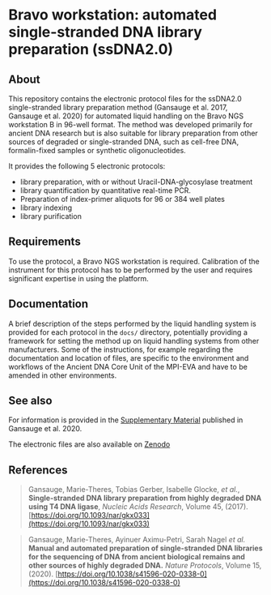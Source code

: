 # Bravo workstation: automated single-stranded DNA library preparation (ssDNA2.0)

## About

This repository contains the electronic protocol files for the ssDNA2.0 single-stranded library preparation method (Gansauge et al. 2017, Gansauge et al. 2020) for automated liquid handling on the Bravo NGS workstation B in 96-well format. The method was developed primarily for ancient DNA research but is also suitable for library preparation from other sources of degraded or single-stranded DNA, such as cell-free DNA, formalin-fixed samples or synthetic oligonucleotides. 

It provides the following 5 electronic protocols:

 * library preparation, with or without Uracil-DNA-glycosylase treatment 
 * library quantification by quantitative real-time PCR. 
 * Preparation of index-primer aliquots for 96 or 384 well plates
 * library indexing
 * library purification 

## Requirements

To use the protocol, a Bravo NGS workstation is required. Calibration of the instrument for this protocol has to be performed by the user and requires significant expertise in using the platform. 

## Documentation

A brief description of the steps performed by the liquid handling system is provided for each protocol in the `docs/` directory, potentially providing a framework for setting the method up on liquid handling systems from other manufacturers.  Some of the instructions, for example regarding the documentation and location of files, are specific to the environment and workflows of the Ancient DNA Core Unit of the MPI-EVA and have to be amended in other environments. 

## See also

For information is provided in the [Supplementary Material](https://static-content.springer.com/esm/art%3A10.1038%2Fs41596-020-0338-0/MediaObjects/41596_2020_338_MOESM1_ESM.pdf) published in Gansauge et al. 2020. 

The electronic files are also available on [Zenodo](https://zenodo.org/records/3631147)

## References

>Gansauge, Marie-Theres, Tobias Gerber, Isabelle Glocke, *et al.*, **Single-stranded DNA library preparation from highly degraded DNA using T4 DNA ligase**, _Nucleic Acids Research_, Volume 45, (2017). [https://doi.org/10.1093/nar/gkx033](https://doi.org/10.1093/nar/gkx033)

>Gansauge, Marie-Theres, Ayinuer Aximu-Petri, Sarah Nagel *et al.* **Manual and automated preparation of single-stranded DNA libraries for the sequencing of DNA from ancient biological remains and other sources of highly degraded DNA.** *Nature Protocols*, Volume 15, (2020). [https://doi.org/10.1038/s41596-020-0338-0](https://doi.org/10.1038/s41596-020-0338-0)